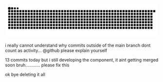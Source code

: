 <h1 align="center"></h1>

###

<img src="https://raw.githubusercontent.com/ardszsantos/ardszsantos/output/snake.svg" alt="Snake animation" />


i really cannot understand why commits outside of the main branch dont count as activity... @github please explain yourself


13 commits today but i still developing the component, it aint getting merged soon bruh............ please fix this

ok bye deleting it all 
###
